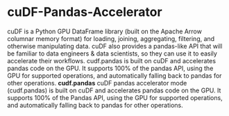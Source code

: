 # cuDF-Pandas-Accelerator
cuDF is a Python GPU DataFrame library (built on the Apache Arrow columnar memory format) for loading, joining, aggregating, filtering, and otherwise manipulating data. cuDF also provides a pandas-like API that will be familiar to data engineers &amp; data scientists, so they can use it to easily accelerate their workflows.
cudf.pandas is built on cuDF and accelerates pandas code on the GPU. It supports 100% of the pandas API, using the GPU for supported operations, and automatically falling back to pandas for other operations.
**cudf.pandas**
cuDF pandas accelerator mode (cudf.pandas) is built on cuDF and accelerates pandas code on the GPU. It supports 100% of the Pandas API, using the GPU for supported operations, and automatically falling back to pandas for other operations.
